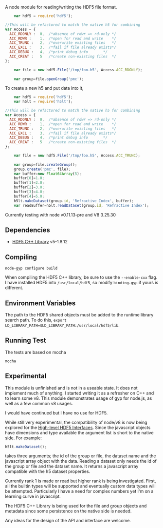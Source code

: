A node module for reading/writing the HDF5 file format.

```javascript
    var hdf5 = require('hdf5');

//This will be refactored to match the native h5 for combining
var Access = {
  ACC_RDONLY :	0,	/*absence of rdwr => rd-only */
  ACC_RDWR :	1,	/*open for read and write    */
  ACC_TRUNC :	2,	/*overwrite existing files   */
  ACC_EXCL :	3,	/*fail if file already exists*/
  ACC_DEBUG :	4,	/*print debug info	     */
  ACC_CREAT :	5	/*create non-existing files  */
};

    var file = new hdf5.File('/tmp/foo.h5', Access.ACC_RDONLY);
    
    var group=file.openGroup('pmc');
```
To create a new h5 and put data into it,
```javascript
    var hdf5 = require('hdf5');
    var h5lt = require('h5lt');

//This will be refactored to match the native h5 for combining
var Access = {
  ACC_RDONLY :	0,	/*absence of rdwr => rd-only */
  ACC_RDWR :	1,	/*open for read and write    */
  ACC_TRUNC :	2,	/*overwrite existing files   */
  ACC_EXCL :	3,	/*fail if file already exists*/
  ACC_DEBUG :	4,	/*print debug info	     */
  ACC_CREAT :	5	/*create non-existing files  */
};

    var file = new hdf5.File('/tmp/foo.h5', Access.ACC_TRUNC);
    
    var group=file.createGroup();
    group.create('pmc', file);
    var buffer=new Float64Array(5);
    buffer[0]=1.0;
    buffer[1]=2.0;
    buffer[2]=3.0;
    buffer[3]=4.0;
    buffer[4]=5.0;
    h5lt.makeDataset(group.id, 'Refractive Index', buffer);
    var readBuffer=h5lt.readDataset(group.id, 'Refractive Index');

```
Currently testing with node v0.11.13-pre and V8 3.25.30

## Dependencies

+ [HDF5 C++ Library](http://www.hdfgroup.org/downloads/index.html) v5-1.8.12

## Compiling

```
node-gyp configure build
```

When compiling the HDF5 C++ library, be sure to use the `--enable-cxx` flag. I have installed HDF5 into `/usr/local/hdf5`, so modify `binding.gyp` if yours is different.

## Environment Variables

The path to the HDF5 shared objects must be added to the runtime library search path. To do this, `export LD_LIBRARY_PATH=$LD_LIBRARY_PATH:/usr/local/hdf5/lib`.

## Running Test

The tests are based on mocha
```
mocha
```

## Experimental

This module is unfinished and is not in a useable state. It does not implement much of anything. I started writing it as a refresher on C++ and to learn some v8. This module demonstrates usage of gyp for node.js, as well as a few common v8 usages.

I would have continued but I have no use for HDF5.

While still very experimental, the compatibility of node/v8 is now being explored for the [High-level HDF5 Interfaces](http://www.hdfgroup.org/HDF5/doc/HL/).  Since the javascript objects have
dimensions and type available the argument list is short to the native side. For example:
```javascript
h5lt.makeDataset();
```
takes three arguments; the id of the group or file, the dataset name and the javascript array object with the data. Reading
a dataset only needs the id of the group or file and the dataset name.  It returns a javascript array compatible with the h5 dataset properties.

Currently rank 1 is made or read but higher rank is being investigated.  First, all the builtin types will be supported and eventually custom data types
will be attempted.  Particularly I have a need for complex numbers yet I'm on a learning curve in javascript.

The HDF5 C++ Library is being used for the file and group objects and metadata since some persistence on the native side is needed.

Any ideas for the design of the API and interface are welcome.
